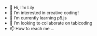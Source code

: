 - 👋 Hi, I’m Lily
- 👀 I’m interested in creative coding!
- 🌱 I’m currently learning p5.js
- 💞️ I’m looking to collaborate on tabicoding
- 📫 How to reach me ...

<!---
LilyStella/LilyStella is a ✨ special ✨ repository because its `README.md` (this file) appears on your GitHub profile.
You can click the Preview link to take a look at your changes.
--->
